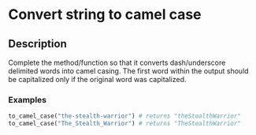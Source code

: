 # Convert string to camel case

## Description

Complete the method/function so that it converts dash/underscore delimited words into camel casing. The first word within the output should be capitalized only if the original word was capitalized.

### Examples

```python
to_camel_case("the-stealth-warrior") # returns "theStealthWarrior"
to_camel_case("The_Stealth_Warrior") # returns "TheStealthWarrior"
```